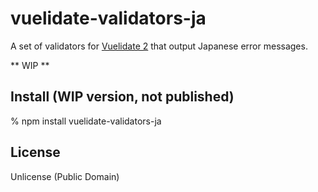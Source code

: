 # vuelidate-validators-ja

A set of validators for [Vuelidate 2](https://vuelidate-next.netlify.app/) that output Japanese error messages.

** WIP **

## Install (WIP version, not published)

% npm install vuelidate-validators-ja

## License

Unlicense (Public Domain)
